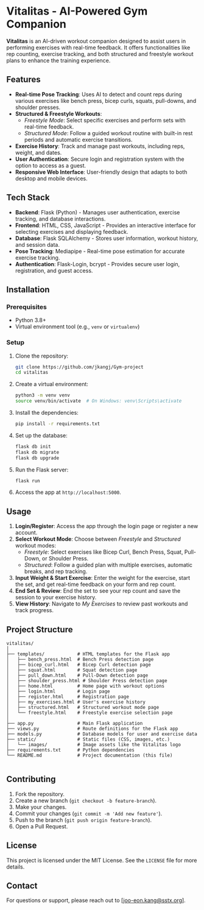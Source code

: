 # Vitalitas - AI-Powered Gym Companion

**Vitalitas** is an AI-driven workout companion designed to assist users in performing exercises with real-time feedback. It offers functionalities like rep counting, exercise tracking, and both structured and freestyle workout plans to enhance the training experience.  

## Features

- **Real-time Pose Tracking**: Uses AI to detect and count reps during various exercises like bench press, bicep curls, squats, pull-downs, and shoulder presses.
- **Structured & Freestyle Workouts**: 
  - *Freestyle Mode*: Select specific exercises and perform sets with real-time feedback.
  - *Structured Mode*: Follow a guided workout routine with built-in rest periods and automatic exercise transitions.
- **Exercise History**: Track and manage past workouts, including reps, weight, and dates.
- **User Authentication**: Secure login and registration system with the option to access as a guest.
- **Responsive Web Interface**: User-friendly design that adapts to both desktop and mobile devices.

## Tech Stack

- **Backend**: Flask (Python) - Manages user authentication, exercise tracking, and database interactions.
- **Frontend**: HTML, CSS, JavaScript - Provides an interactive interface for selecting exercises and displaying feedback.
- **Database**: Flask SQLAlchemy - Stores user information, workout history, and session data.
- **Pose Tracking**: Mediapipe - Real-time pose estimation for accurate exercise tracking.
- **Authentication**: Flask-Login, bcrypt - Provides secure user login, registration, and guest access.

## Installation

### Prerequisites

- Python 3.8+
- Virtual environment tool (e.g., `venv` or `virtualenv`)

### Setup

1. Clone the repository:

    ```bash
    git clone https://github.com/jkangj/Gym-project
    cd vitalitas
    ```

2. Create a virtual environment:

    ```bash
    python3 -m venv venv
    source venv/bin/activate  # On Windows: venv\Scripts\activate
    ```

3. Install the dependencies:

    ```bash
    pip install -r requirements.txt
    ```

4. Set up the database:

    ```bash
    flask db init
    flask db migrate
    flask db upgrade
    ```

5. Run the Flask server:

    ```bash
    flask run
    ```

6. Access the app at `http://localhost:5000`.

## Usage

1. **Login/Register**: Access the app through the login page or register a new account.
2. **Select Workout Mode**: Choose between *Freestyle* and *Structured* workout modes:
   - *Freestyle*: Select exercises like Bicep Curl, Bench Press, Squat, Pull-Down, or Shoulder Press.
   - *Structured*: Follow a guided plan with multiple exercises, automatic breaks, and rep tracking.
3. **Input Weight & Start Exercise**: Enter the weight for the exercise, start the set, and get real-time feedback on your form and rep count.
4. **End Set & Review**: End the set to see your rep count and save the session to your exercise history.
5. **View History**: Navigate to *My Exercises* to review past workouts and track progress.

## Project Structure
```
vitalitas/
│
├── templates/            # HTML templates for the Flask app
│   ├── bench_press.html  # Bench Press detection page
│   ├── bicep_curl.html   # Bicep Curl detection page
│   ├── squat.html        # Squat detection page
│   ├── pull_down.html    # Pull-Down detection page
│   ├── shoulder_press.html # Shoulder Press detection page
│   ├── home.html         # Home page with workout options
│   ├── login.html        # Login page
│   ├── register.html     # Registration page
│   ├── my_exercises.html # User's exercise history
│   ├── structured.html   # Structured workout mode page
│   └── freestyle.html    # Freestyle exercise selection page
│
├── app.py                # Main Flask application
├── views.py              # Route definitions for the Flask app
├── models.py             # Database models for user and exercise data
├── static/               # Static files (CSS, images, etc.)
│   └── images/           # Image assets like the Vitalitas logo
├── requirements.txt      # Python dependencies
└── README.md             # Project documentation (this file)


```


## Contributing

1. Fork the repository.
2. Create a new branch (`git checkout -b feature-branch`).
3. Make your changes.
4. Commit your changes (`git commit -m 'Add new feature'`).
5. Push to the branch (`git push origin feature-branch`).
6. Open a Pull Request.

## License

This project is licensed under the MIT License. See the `LICENSE` file for more details.

## Contact

For questions or support, please reach out to [joo-eon.kang@sstx.org].
